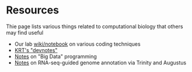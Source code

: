 # Resources

Thie page lists various things related to computational biology that others may find useful

* Our lab [wiki/notebook](coding.html) on various coding techniques
* [KRT's "devnotes"](https://github.com/molpopgen/devnotes/wiki)
* [Notes](https://github.com/molpopgen/BigDataFormats) on "Big Data" programming
* [Notes](https://github.com/ThorntonLab/annotation_methods) on RNA-seq-guided genome annotation via Trinity and Augustus
